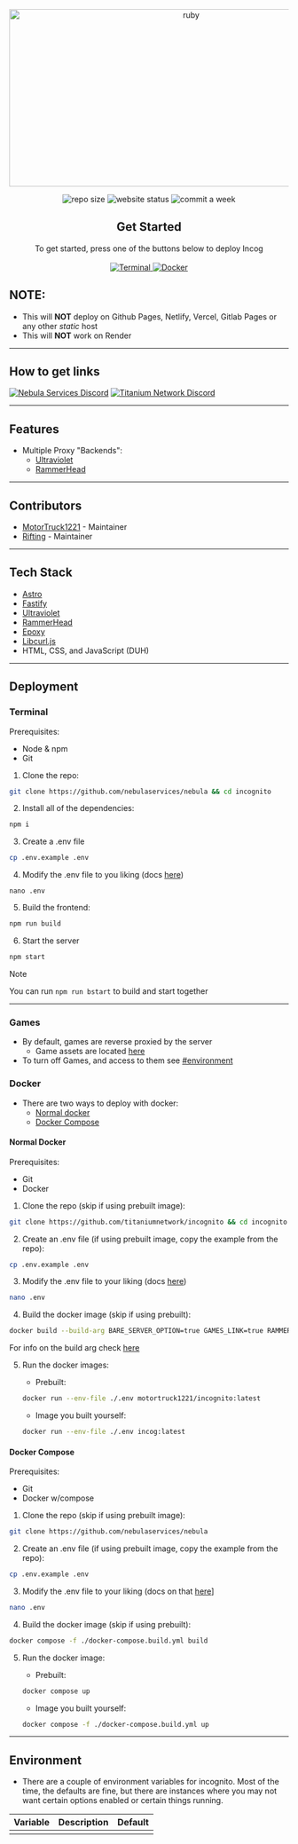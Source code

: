 <div align="center">
         
<img src="https://socialify.git.ci/nebulaservices/nebula/image?description=1&font=Inter&forks=1&issues=1&language=1&name=1&owner=1&pattern=Circuit%20Board&pulls=1&stargazers=1&theme=Dark" alt="ruby" width="640" height="320" />

<img alt="repo size" src="https://img.shields.io/github/repo-size/nebulaservices/nebula?style=for-the-badge"></img>
<img alt="website status" src="https://img.shields.io/website?url=https%3A%2F%2Fnebulaproxy.io&style=for-the-badge"></img>
<img alt="commit a week" src="https://img.shields.io/github/commit-activity/w/nebulaservices/nebula?style=for-the-badge"></img>

</div>

<div align="center">
    <h2>Get Started</h2>
    <a>To get started, press one of the buttons below to deploy Incog</a>
    <br />
    <br />
    <a href="#terminal">
        <img src="https://img.shields.io/badge/terminal-%23121011.svg?style=for-the-badge&logo=gnu-bash&logoColor=white" alt="Terminal">
        </img>
    </a>
    <a href="#docker">
        <img src="https://img.shields.io/badge/docker-%230db7ed.svg?style=for-the-badge&logo=docker&logoColor=white" alt="Docker">
        </img>
    </a>
</div>

## NOTE:

-   This will **NOT** deploy on Github Pages, Netlify, Vercel, Gitlab Pages or any other _static_ host
-   This will **NOT** work on Render
---

## How to get links

[![Nebula Services Discord](https://invidget.switchblade.xyz/unblocker?theme=darl)](https://discord.gg/unblocker)
[![Titanium Network Discord](https://invidget.switchblade.xyz/unblock?theme=dark)](https://discord.gg/unblock)

---

## Features

-   Multiple Proxy "Backends":
    -   [Ultraviolet](https://github.com/titaniumnetwork-dev/ultraviolet)
    -   [RammerHead](https://github.com/binary-person/rammerhead)
---

## Contributors

- [MotorTruck1221](https://motortruck1221.com) - Maintainer
- [Rifting](https://github.com/rifting) - Maintainer
---

## Tech Stack

-   [Astro](https://astro.build)
-   [Fastify](https://fastify.dev)
-   [Ultraviolet](https://github.com/titaniumnetwork-dev/ultraviolet)
-   [RammerHead](https://github.com/binary-person/rammerhead)
-   [Epoxy](https://github.com/mercuryworkshop/epoxy-tls)
-   [Libcurl.js](https://github.com/ading2210/libcurl.js)
-   HTML, CSS, and JavaScript (DUH)
---

## Deployment

### Terminal

Prerequisites:
- Node & npm
- Git

1. Clone the repo:
```bash
git clone https://github.com/nebulaservices/nebula && cd incognito
```

2. Install all of the dependencies:
```bash
npm i
```

3. Create a .env file
```bash
cp .env.example .env
```

4. Modify the .env file to you liking (docs [here](#environment))
```
nano .env
```

5. Build the frontend:
```bash
npm run build
```

6. Start the server
```bash
npm start
```

> [!NOTE]
> You can run `npm run bstart` to build and start together
---

### Games

- By default, games are reverse proxied by the server
    - Game assets are located [here](https://github.com/ruby-network/ruby-assets)
- To turn off Games, and access to them see [#environment](#environment)


### Docker

- There are two ways to deploy with docker:
    - [Normal docker](#normal-docker)
    - [Docker Compose](#docker-compose)

#### Normal Docker

Prerequisites:
- Git
- Docker

1. Clone the repo (skip if using prebuilt image):
```bash
git clone https://github.com/titaniumnetwork/incognito && cd incognito
```

2. Create an .env file (if using prebuilt image, copy the example from the repo):
```bash
cp .env.example .env
```

3. Modify the .env file to your liking (docs [here](#environment))
```bash
nano .env
```

4. Build the docker image (skip if using prebuilt):
```bash
docker build --build-arg BARE_SERVER_OPTION=true GAMES_LINK=true RAMMERHEAD_OPTION=true -t incog:latest
```
For info on the build arg check [here](#environment)

5. Run the docker images:

    - Prebuilt:
    ```bash
    docker run --env-file ./.env motortruck1221/incognito:latest
    ```
    - Image you built yourself:
    ```bash
    docker run --env-file ./.env incog:latest
    ```

#### Docker Compose

Prerequisites:
- Git
- Docker w/compose

1. Clone the repo (skip if using prebuilt image):
```bash
git clone https://github.com/nebulaservices/nebula
```

2. Create an .env file (if using prebuilt image, copy the example from the repo):
```bash
cp .env.example .env
```

3. Modify the .env file to your liking (docs on that [here](#environment)]
```bash
nano .env
```

4. Build the docker image (skip if using prebuilt):
```bash
docker compose -f ./docker-compose.build.yml build
```

5. Run the docker image:

    - Prebuilt:
    ```bash
    docker compose up
    ```
    - Image you built yourself:
    ```bash
    docker compose -f ./docker-compose.build.yml up
    ```
---

## Environment

- There are a couple of environment variables for incognito. Most of the time, the defaults are fine, but there are instances where you may not want certain options enabled or certain things running.

| Variable               | Description                                                                                              | Default |
|------------------------|----------------------------------------------------------------------------------------------------------|---------|
| | | |
